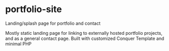 # portfolio-site
Landing/splash page for portfolio and contact

Mostly static landing page for linking to externally hosted portfolio projects, and as a general contact page.
Built with customized Conquer Template and minimal PHP
